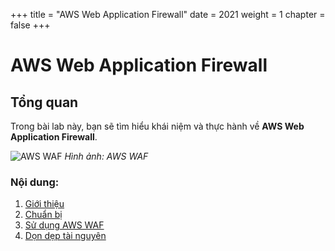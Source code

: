 +++
title = "AWS Web Application Firewall"
date = 2021
weight = 1
chapter = false
+++

# AWS Web Application Firewall

## Tổng quan

Trong bài lab này, bạn sẽ tìm hiểu khái niệm và thực hành về **AWS Web Application Firewall**.

![AWS WAF](/images/waficon.png)
*Hình ảnh: AWS WAF*

### Nội dung:

1. [Giới thiệu](1-introduction/)
2. [Chuẩn bị](2-prepare/)
3. [Sử dụng AWS WAF](3-useawswaf/)
4. [Dọn dẹp tài nguyên](4-cleanup/)

